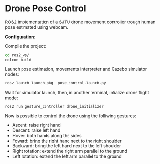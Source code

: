 # Drone Pose Control

ROS2 implementation of a SJTU drone movement controller trough human pose estimated using webcam. 

**Configuration**:

Compile the project:

```bash
cd ros2_ws/
colcon build
```

Launch pose estimation, movements interpreter and Gazebo simulator nodes:

```bash
ros2 launch launch_pkg  pose_control.launch.py
```

Wait for simulator launch, then, in another terminal, intialize drone flight mode:

```bash
ros2 run gesture_controller drone_initializer
```

Now is possible to control the drone using the folliwing gestures:
- Ascent: raise right hand
- Descent: raise left hand
- Hover: both hands along the sides
- Foward: bring the right hand next to the right shoulder
- Backward: bring the left hand next to the left shoulder
- Right rotation: extend the right arm parallel to the ground
- Left rotation: extend the left arm parallel to the ground
